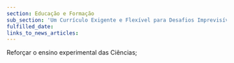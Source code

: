 ```yaml
---
section: Educação e Formação
sub_section: 'Um Currículo Exigente e Flexível para Desafios Imprevisíveis'
fulfilled_date:
links_to_news_articles:
---
```


Reforçar o ensino experimental das Ciências;